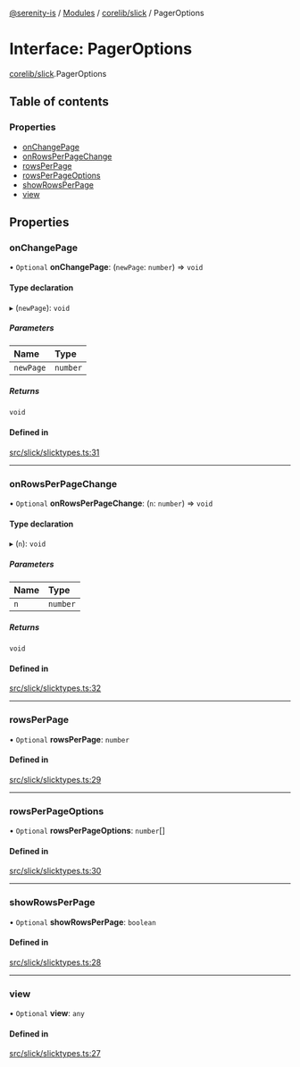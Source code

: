 [@serenity-is](../README.md) / [Modules](../modules.md) / [corelib/slick](../modules/corelib_slick.md) / PagerOptions

# Interface: PagerOptions

[corelib/slick](../modules/corelib_slick.md).PagerOptions

## Table of contents

### Properties

- [onChangePage](corelib_slick.PagerOptions.md#onchangepage)
- [onRowsPerPageChange](corelib_slick.PagerOptions.md#onrowsperpagechange)
- [rowsPerPage](corelib_slick.PagerOptions.md#rowsperpage)
- [rowsPerPageOptions](corelib_slick.PagerOptions.md#rowsperpageoptions)
- [showRowsPerPage](corelib_slick.PagerOptions.md#showrowsperpage)
- [view](corelib_slick.PagerOptions.md#view)

## Properties

### onChangePage

• `Optional` **onChangePage**: (`newPage`: `number`) => `void`

#### Type declaration

▸ (`newPage`): `void`

##### Parameters

| Name | Type |
| :------ | :------ |
| `newPage` | `number` |

##### Returns

`void`

#### Defined in

[src/slick/slicktypes.ts:31](https://github.com/serenity-is/serenity/blob/master/packages/corelib/src/slick/slicktypes.ts#L31)

___

### onRowsPerPageChange

• `Optional` **onRowsPerPageChange**: (`n`: `number`) => `void`

#### Type declaration

▸ (`n`): `void`

##### Parameters

| Name | Type |
| :------ | :------ |
| `n` | `number` |

##### Returns

`void`

#### Defined in

[src/slick/slicktypes.ts:32](https://github.com/serenity-is/serenity/blob/master/packages/corelib/src/slick/slicktypes.ts#L32)

___

### rowsPerPage

• `Optional` **rowsPerPage**: `number`

#### Defined in

[src/slick/slicktypes.ts:29](https://github.com/serenity-is/serenity/blob/master/packages/corelib/src/slick/slicktypes.ts#L29)

___

### rowsPerPageOptions

• `Optional` **rowsPerPageOptions**: `number`[]

#### Defined in

[src/slick/slicktypes.ts:30](https://github.com/serenity-is/serenity/blob/master/packages/corelib/src/slick/slicktypes.ts#L30)

___

### showRowsPerPage

• `Optional` **showRowsPerPage**: `boolean`

#### Defined in

[src/slick/slicktypes.ts:28](https://github.com/serenity-is/serenity/blob/master/packages/corelib/src/slick/slicktypes.ts#L28)

___

### view

• `Optional` **view**: `any`

#### Defined in

[src/slick/slicktypes.ts:27](https://github.com/serenity-is/serenity/blob/master/packages/corelib/src/slick/slicktypes.ts#L27)
